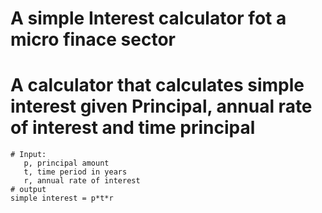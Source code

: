 # A simple Interest calculator fot a micro finace sector
# A calculator that calculates simple interest given Principal, annual rate of interest and time principal
```
# Input:
   p, principal amount
   t, time period in years
   r, annual rate of interest
# output
simple interest = p*t*r
```
